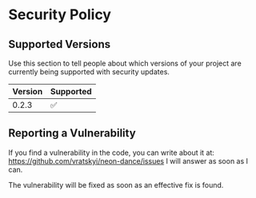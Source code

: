 # Security Policy

## Supported Versions

Use this section to tell people about which versions of your project are
currently being supported with security updates.

| Version | Supported          |
| ------- | ------------------ |
| 0.2.3   | :white_check_mark: |

## Reporting a Vulnerability

If you find a vulnerability in the code, you can write about it at: https://github.com/vratskyi/neon-dance/issues
I will answer as soon as I can.

The vulnerability will be fixed as soon as an effective fix is found.
